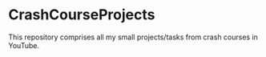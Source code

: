 # CrashCourseProjects
This repository comprises all my small projects/tasks from crash courses in YouTube.
